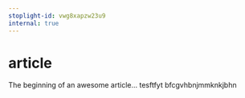 ```yaml
---
stoplight-id: vwg8xapzw23u9
internal: true
---
```


# article

The beginning of an awesome article...
tesftfyt
bfcgvhbnjmmknkjbhn